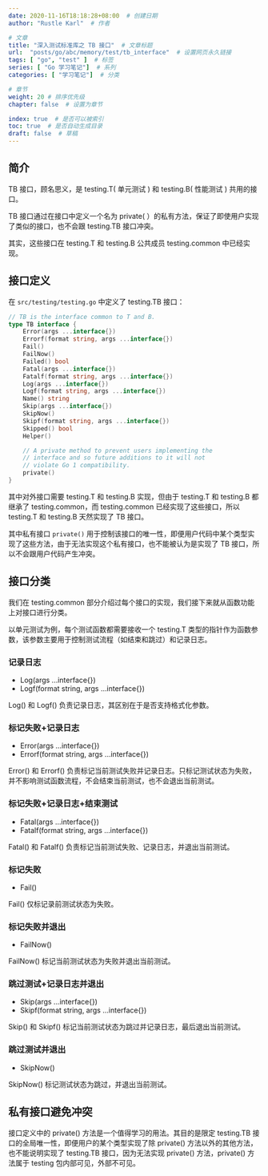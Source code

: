```yaml
---
date: 2020-11-16T18:18:28+08:00  # 创建日期
author: "Rustle Karl"  # 作者

# 文章
title: "深入测试标准库之 TB 接口"  # 文章标题
url:  "posts/go/abc/memory/test/tb_interface"  # 设置网页永久链接
tags: [ "go", "test" ]  # 标签
series: [ "Go 学习笔记"]  # 系列
categories: [ "学习笔记"]  # 分类

# 章节
weight: 20 # 排序优先级
chapter: false  # 设置为章节

index: true  # 是否可以被索引
toc: true  # 是否自动生成目录
draft: false  # 草稿
---
```


## 简介

TB 接口，顾名思义，是 testing.T( 单元测试 ) 和 testing.B( 性能测试 ) 共用的接口。

TB 接口通过在接口中定义一个名为 private( ）的私有方法，保证了即使用户实现了类似的接口，也不会跟 testing.TB 接口冲突。

其实，这些接口在 testing.T 和 testing.B 公共成员 testing.common 中已经实现。

## 接口定义

在 `src/testing/testing.go` 中定义了 testing.TB 接口：

```go
// TB is the interface common to T and B.
type TB interface {
	Error(args ...interface{})
	Errorf(format string, args ...interface{})
	Fail()
	FailNow()
	Failed() bool
	Fatal(args ...interface{})
	Fatalf(format string, args ...interface{})
	Log(args ...interface{})
	Logf(format string, args ...interface{})
	Name() string
	Skip(args ...interface{})
	SkipNow()
	Skipf(format string, args ...interface{})
	Skipped() bool
	Helper()

	// A private method to prevent users implementing the
	// interface and so future additions to it will not
	// violate Go 1 compatibility.
	private()
}
```

其中对外接口需要 testing.T 和 testing.B 实现，但由于 testing.T 和 testing.B 都继承了 testing.common，而 testing.common 已经实现了这些接口，所以 testing.T 和 testing.B 天然实现了 TB 接口。

其中私有接口 `private()` 用于控制该接口的唯一性，即便用户代码中某个类型实现了这些方法，由于无法实现这个私有接口，也不能被认为是实现了 TB 接口，所以不会跟用户代码产生冲突。

## 接口分类

我们在 testing.common 部分介绍过每个接口的实现，我们接下来就从函数功能上对接口进行分类。

以单元测试为例，每个测试函数都需要接收一个 testing.T 类型的指针作为函数参数，该参数主要用于控制测试流程（如结束和跳过）和记录日志。

### 记录日志

* Log(args ...interface{})
* Logf(format string, args ...interface{})

Log() 和 Logf() 负责记录日志，其区别在于是否支持格式化参数。

### 标记失败+记录日志

* Error(args ...interface{})
* Errorf(format string, args ...interface{})

Error() 和 Errorf() 负责标记当前测试失败并记录日志。只标记测试状态为失败，并不影响测试函数流程，不会结束当前测试，也不会退出当前测试。

### 标记失败+记录日志+结束测试

* Fatal(args ...interface{})
* Fatalf(format string, args ...interface{})

Fatal() 和 Fatalf() 负责标记当前测试失败、记录日志，并退出当前测试。

### 标记失败

* Fail()

Fail() 仅标记录前测试状态为失败。

### 标记失败并退出

* FailNow()

FailNow() 标记当前测试状态为失败并退出当前测试。

### 跳过测试+记录日志并退出

* Skip(args ...interface{})
* Skipf(format string, args ...interface{})

Skip() 和 Skipf() 标记当前测试状态为跳过并记录日志，最后退出当前测试。

### 跳过测试并退出

* SkipNow()

SkipNow() 标记测试状态为跳过，并退出当前测试。

## 私有接口避免冲突

接口定义中的 private() 方法是一个值得学习的用法。其目的是限定 testing.TB 接口的全局唯一性，即便用户的某个类型实现了除 private() 方法以外的其他方法，也不能说明实现了 testing.TB 接口，因为无法实现 private() 方法，private() 方法属于 testing 包内部可见，外部不可见。
